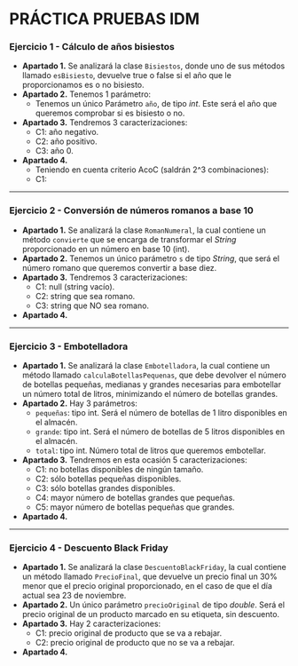 # PRÁCTICA PRUEBAS IDM

### Ejercicio 1 - Cálculo de años bisiestos
  * **Apartado 1.** Se analizará la clase `Bisiestos`, donde uno de sus métodos llamado `esBisiesto`, devuelve true o false si el año que le proporcionamos es o no bisiesto.
  * **Apartado 2.** Tenemos 1 parámetro:
    * Tenemos un único Parámetro `año`, de tipo *int*. Este será el año que queremos comprobar si es bisiesto o no.
  * **Apartado 3.** Tendremos 3 caracterizaciones:
    * C1: año negativo.
    * C2: año positivo.
    * C3: año 0.
  * **Apartado 4.**
    * Teniendo en cuenta criterio AcoC (saldrán 2^3 combinaciones):
    * C1:

---

### Ejercicio 2 - Conversión de números romanos a base 10
  * **Apartado 1.** Se analizará la clase `RomanNumeral`, la cual contiene un método `convierte` que se encarga de transformar el *String* proporcionado en un número en base 10 (int).
  * **Apartado 2.** Tenemos un único parámetro `s` de tipo *String*, que será el número romano que queremos convertir a base diez.
  * **Apartado 3.** Tendremos 3 caracterizaciones:
    * C1: null (string vacío).
    * C2: string que sea romano.
    * C3: string que NO sea romano.
  * **Apartado 4.**

---

### Ejercicio 3 - Embotelladora
  * **Apartado 1.** Se analizará la clase `Embotelladora`, la cual contiene un método llamado `calculaBotellasPequenas`, que debe devolver el número de botellas pequeñas, medianas y grandes necesarias para embotellar un número total de litros, minimizando el número de botellas grandes.
  * **Apartado 2.** Hay 3 parámetros:
    * `pequeñas`: tipo int. Será el número de botellas de 1 litro disponibles en el almacén.
    * `grande`: tipo int. Será el número de botellas de 5 litros disponibles en el almacén.
    * `total`: tipo int. Número total de litros que queremos embotellar.
  * **Apartado 3.**  Tendremos en esta ocasión 5 caracterizaciones:
    * C1: no botellas disponibles de ningún tamaño.
    * C2: sólo botellas pequeñas disponibles.
    * C3: sólo botellas grandes disponibles.
    * C4: mayor número de botellas grandes que pequeñas.
    * C5: mayor número de botellas pequeñas que grandes.
  * **Apartado 4.**

---

### Ejercicio 4 - Descuento Black Friday
  * **Apartado 1.** Se analizará la clase `DescuentoBlackFriday`, la cual contiene un método llamado `PrecioFinal`, que devuelve un precio final un 30% menor que el precio original proporcionado, en el caso de que el día actual sea 23 de noviembre.
  * **Apartado 2.** Un único parámetro `precioOriginal` de tipo *double*. Será el precio original de un producto marcado en su etiqueta, sin descuento.
  * **Apartado 3.** Hay 2 caracterizaciones:
    * C1: precio original de producto que se va a rebajar.
    * C2: precio original de producto que no se va a rebajar.
  * **Apartado 4.**
